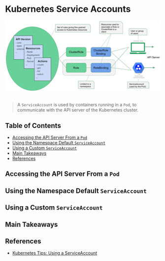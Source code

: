# Kubernetes Service Accounts

<div align="center"><img src="assets/diagram.png" width="900"></div>
<br />

> A `ServiceAccount` is used by containers running in a `Pod`,
> to communicate with the API server of the Kubernetes cluster.


## Table of Contents

<!-- START doctoc generated TOC please keep comment here to allow auto update -->
<!-- DON'T EDIT THIS SECTION, INSTEAD RE-RUN doctoc TO UPDATE -->


- [Accessing the API Server From a `Pod`](#accessing-the-api-server-from-a-pod)
- [Using the Namespace Default `ServiceAccount`](#using-the-namespace-default-serviceaccount)
- [Using a Custom `ServiceAccount`](#using-a-custom-serviceaccount)
- [Main Takeaways](#main-takeaways)
- [References](#references)

<!-- END doctoc generated TOC please keep comment here to allow auto update -->


## Accessing the API Server From a `Pod`


## Using the Namespace Default `ServiceAccount`


## Using a Custom `ServiceAccount`


## Main Takeaways


## References

- [Kubernetes Tips: Using a ServiceAccount](https://medium.com/better-programming/k8s-tips-using-a-serviceaccount-801c433d0023)
